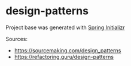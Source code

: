 # design-patterns
Project base was generated with [Spring Initializr](https://start.spring.io/)

Sources:
* https://sourcemaking.com/design_patterns
* https://refactoring.guru/design-patterns

